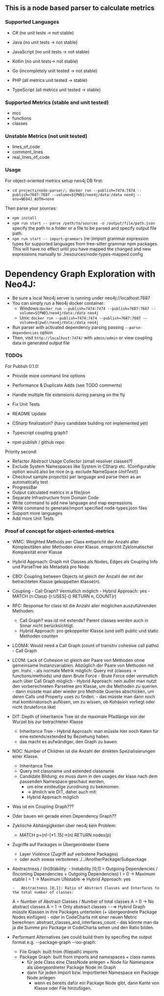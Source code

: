 ## This is a node based parser to calculate metrics

### Supported Languages

-   C# (no unit tests -> not stable)
-   Java (no unit tests -> not stable)
-   JavaScript (no unit tests -> not stable)
-   Kotlin (no unit tests-> not stable)

-   Go (incompletely unit tested -> not stable)

-   PHP (all metrics unit tested -> stable)
-   TypeScript (all metrics unit tested -> stable)

### Supported Metrics (stable and unit tested)

-   mcc
-   functions
-   classes

### Unstable Metrics (not unit tested)

-   lines_of_code
-   comment_lines
-   real_lines_of_code

### Usage

For object-oriented metrics setup neo4j DB first:

-   `cd projects/node-parser/; docker run --publish=7474:7474 --publish=7687:7687 --volume=${PWD}/neo4j/data:/data neo4j --env=NEO4J_AUTH=none`

Then parse your sources:

-   `npm install`
-   `npm run start -- parse /path/to/sources -o /output/file/path.json` specify the path to a folder or a file to be parsed and specify output file path.
-   `npm run start -- import-grammars` (re-)import grammar expression types for supported languages from tree-sitter grammar npm packages.
    This will have no effect until you have mapped the changed and new expressions manually to ./resources/node-types-mapped.config

# Dependency Graph Exploration with Neo4J:

-   Be sure a local Neo4j server is running under neo4j://localhost:7687
-   You can simply run a Neo4j docker container:
    -   Windows:`docker run --publish=7474:7474 --publish=7687:7687 --volume=${PWD}/neo4j/data:/data neo4j`
    -   Unix: `docker run --publish=7474:7474 --publish=7687:7687 --volume=$(pwd)/neo4j/data:/data neo4j`
-   Run parser with activated dependency parsing passing `--parse-dependencies` option
-   Then, visit `http://localhost:7474/` with `admin/admin` or view coupling data in generated output file

### TODOs

For Publish 0.1.0:

-   Provide more command line options
-   Performance & Duplicate Adds (see TODO comments)
-   Handle multiple file extensions during parsing on the fly
-   Fix Unit Tests
-   README Update
-   CSharp finalization? (havy candidate building not implemented yet)
-   Typescript coupling graph?

-   npm publish / github repo

Priority second:

-   Refactor Abstract Usage Collector (small resolver classes?)
-   Exclude System Namespaces like System in CSharp etc. (Configurable option would also be nice (e.g. exclude NameSpace _UnitTest_))
-   Checkout sample project(s) per language and parse them as an automatically test
-   ProgressBar
-   Output calculated metrics in a file/json
-   Separate Infrastructure from Domain Code
-   Write command to add new language and map expressions
-   Write command to generate/import specified node-types.json files
-   Support more languages
-   Add more Unit Tests

### Proof of concept for object-oriented-metrics

-   WMC: Weighted Methods per Class entspricht der Anzahl aller Komplexitäten aller Methoden einer Klasse.
    entspricht Zyklomatischer Komplexität einer Klasse

-   Hybrid Approach: Graph mit Classes als Nodes, Edges als Coupling Info und ParseTree als Metadata pro Node.

-   CBO: Coupling between Objects ist gleich der Anzahl der mit der betrachteten Klasse gekoppelten Klasse(n).
-   Coupling - Call Graph? Vermutlich möglich - Hybrid Approach: yes - MATCH (n:Class)-[r:USES]-() RETURN n, COUNT(r)

-   RFC: Response for class ist die Anzahl aller möglichen auszuführenden Methoden:

    -   Call Graph? was ist mit extends? Parent classes werden auch in Sonar nicht berücksichtigt.
    -   Hybrid Approach: pro gekoppelter Klasse (und self) public und static Methoden counten

-   LCOM4: Would need a Call Graph (count of transitiv cohesive call paths) - Call Graph
-   LCOM: Lack of Cohesion ist gleich der Paare von Methoden ohne gemeinsame Instanzvariablen.
    Abzüglich der Paare von Methoden mit gm. Instv. - als normale Metrik möglich: Query mit (classes -> functions/methods) und dann Brute Force - Brute Force oder vermutlich auch über Call Graph möglich - Hybrid Approach: nein außer man nutzt den vorberechneten Parsetree pro Klasse, um die Methoden zu querien. - dann müsste man aber wieder pro Methode Queries abschicken, um deren Calls und Property uses zu finden. - das müsste man dann noch mal kombinatorisch auflösen, um zu wissen, ob Kohäsion vorliegt oder nicht (bruteforce like)

-   DIT: Depth of Inheritance Tree ist die maximale Pfadlänge von der Wurzel bis zur betrachteten Klasse

    -   Inheritance Tree - Hybrid Approach: man müsste hier noch Katen für eine extends/extended by Beziehung haben.
    -   das macht es aufwändiger, den Graph zu bauen.

-   NOC: Number of Children ist die Anzahl der direkten Spezialisierungen einer Klasse.

    -   Inheritance Tree
    -   Query mit classname und extended classname
    -   Candidate Bildung: es muss dann in den usages der klase nach dem passenden Namespace geschaut werden,
        -   um eine eindeutige zurodnung zu bekmomen.
        -   -> ähnlich wie DIT, daher auch mit:
        -   Hybrid Approach möglich

-   Was ist ein Coupling Graph???
-   Oder bauen wir gerade einen Dependency Graph??

-   Zyklische Abhängigkeiten über neo4j kein Problem:

    -   MATCH p=(n)-[*1..15]->(n) RETURN nodes(p)

-   Zugriffe auf Packages in Übergeordneter Ebene

    -   Layer Violence (Zugriff auf verbotene Packages)
    -   oder auch sowas verbotenes ./../AnotherPackage/Subpackage

-   Abstractness / (In)Stability: - Instability [0,1]:= Outgoing Dependencies / (Incoming Dependencies + Outgoing Dependencies)
    I = 0 -> Maximum stable
    I = 1 -> Maximum UNstable
    => Hybrid Approach: yes

        -   Abstractness [0,1]: Ratio of Abstract Classes and Interfaces to the total number of classes:

    A = Number of Abstract Classes / Number of total classes
    A = 0 -> No abstract classes
    A = 1 -> Only abstract classes - -=> Hybrid Graph müsste Klassen in ihre Packages unterteilen (+ übergeordnete Package Nodes einfügen) - oder in CodeCharta mit einer neuen Metric berechnen: abstract_classes_and_interfaces_count - das könnte man da ja die Summe pro Package in CodeCharta sehen und den Ratio bilden.

-   Performant Alternatives (we could build them by specifing the output format e.g. --package-graph --oo-graph:
    -   File Graph: built from (filepath) imports
    -   Package Graph: built from imports and namespaces + class names
        -   für jede Class eine ClassNode anlegen + Node für Namespace als übergeordneter Package Node im Graph
        -   dann für jeden Import bzw. Importierten Namespace ein Package Node anlegen
            -   wenn es bereits dafür ein Package Node gibt, dann Kante von Klasse oder File hinzufügen.
